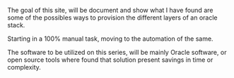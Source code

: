 The goal of this site, will be document and show what I have found are some of the possibles ways to provision the different layers of an oracle stack.

Starting in a 100% manual task, moving to the automation of the same.

The software to be utilized on this series, will be mainly Oracle software, or open source tools where found that solution present savings in time or complexity.

